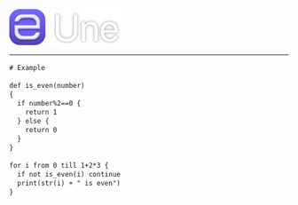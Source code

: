 <img src="res/out/banner.png" width=40%>

---

```
# Example

def is_even(number)
{
  if number%2==0 {
    return 1
  } else {
    return 0
  }
}

for i from 0 till 1+2*3 {
  if not is_even(i) continue
  print(str(i) + " is even")
}
```